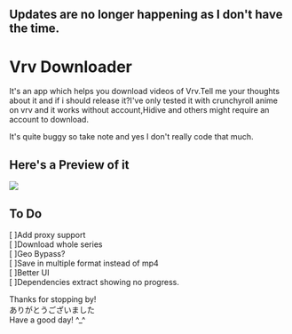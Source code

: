 ## Updates are no longer happening as I don't have the time.

# Vrv Downloader

It's an app which helps you download videos of Vrv.Tell me your thoughts about it and if i should release it?I've only tested it with crunchyroll anime on vrv and it works without account,Hidive and others might require an account to download.

It's quite buggy so take note and yes I don't really code that much.

## Here's a Preview of it
<img src="https://github.com/honghongleong/Vrv-Downloader/blob/master/Preview/preview%202.png"/>

## To Do  
[ ]Add proxy support  
[ ]Download whole series  
[ ]Geo Bypass?  
[ ]Save in multiple format instead of mp4  
[ ]Better UI  
[ ]Dependencies extract showing no progress.

Thanks for stopping by!  
ありがとうございました  
Have a good day! ^_^
